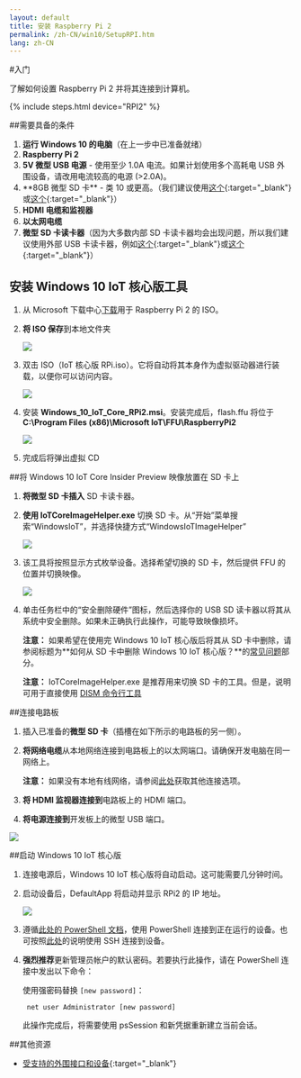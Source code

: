 ```yaml
---
layout: default
title: 安装 Raspberry Pi 2
permalink: /zh-CN/win10/SetupRPI.htm
lang: zh-CN
---
```


#入门

了解如何设置 Raspberry Pi 2 并将其连接到计算机。

{% include steps.html device="RPI2" %}

##需要具备的条件

1. **运行 Windows 10 的电脑**（在上一步中已准备就绪）
1. **Raspberry Pi 2**
1. **5V 微型 USB 电源** - 使用至少 1.0A 电流。如果计划使用多个高耗电 USB 外围设备，请改用电流较高的电源 \(\>2.0A\)。
1. <a name="RPi2_SDcard"></a>\*\*8GB 微型 SD 卡\*\* - 类 10 或更高。（我们建议使用[这个](http://www.amazon.com/gp/product/B00IVPU786){:target="_blank"}或[这个](http://www.amazon.com/SanDisk-Ultra-Micro-SDHC-16GB/dp/9966573445){:target="_blank"}）
1. **HDMI 电缆和监视器**
1. **以太网电缆**
1. **微型 SD 卡读卡器**（因为大多数内部 SD 卡读卡器均会出现问题，所以我们建议使用外部 USB 卡读卡器，例如[这个](http://www.amazon.com/dp/B009D79VH4){:target="_blank"}或[这个](http://www.amazon.com/dp/B0096FB5CW){:target="_blank"}）

## 安装 Windows 10 IoT 核心版工具

1. 从 Microsoft 下载中心[下载](http://go.microsoft.com/fwlink/?LinkId=616847)用于 Raspberry Pi 2 的 ISO。

2. **将 ISO 保存**到本地文件夹

	<img class="image-border" src="{{site.baseurl}}/Resources/images/SetupRPI/Iso.PNG">

3. 双击 ISO（IoT 核心版 RPi.iso）。它将自动将其本身作为虚拟驱动器进行装载，以便你可以访问内容。

	<img class="image-border" src="{{site.baseurl}}/Resources/images/SetupRPI/MSI.PNG">

4. 安装 **Windows\_10\_IoT\_Core\_RPi2.msi**。安装完成后，flash.ffu 将位于 **C:\\Program Files \(x86\)\\Microsoft IoT\\FFU\\RaspberryPi2**

	<img class="image-border" src="{{site.baseurl}}/Resources/images/SetupRPI/rpiffu.PNG">

5. 完成后将弹出虚拟 CD

##将 Windows 10 IoT Core Insider Preview 映像放置在 SD 卡上

1. **将微型 SD 卡插入** SD 卡读卡器。

2. **使用 IoTCoreImageHelper.exe** 切换 SD 卡。从“开始”菜单搜索“WindowsIoT”，并选择快捷方式“WindowsIoTImageHelper”

	<img src="{{site.baseurl}}/Resources/images/ImagerHelperSearch.PNG">

3. 该工具将按照显示方式枚举设备。选择希望切换的 SD 卡，然后提供 FFU 的位置并切换映像。

	<img src="{{site.baseurl}}/Resources/images/SetupRPI/ImageHelper.PNG">

4. 单击任务栏中的“安全删除硬件”图标，然后选择你的 USB SD 读卡器以将其从系统中安全删除。如果未正确执行此操作，可能导致映像损坏。

	**注意：** 如果希望在使用完 Windows 10 IoT 核心版后将其从 SD 卡中删除，请参阅标题为**如何从 SD 卡中删除 Windows 10 IoT 核心版？**的[常见问题]({{site.baseurl}}/{{page.lang}}/Faqs.htm)部分。

	**注意：** IoTCoreImageHelper.exe 是推荐用来切换 SD 卡的工具。但是，说明可用于直接使用 [DISM 命令行工具]({{site.baseurl}}/{{page.lang}}/win10/samples/DISM.htm)

##连接电路板

1. 插入已准备的**微型 SD 卡**（插槽在如下所示的电路板的另一侧）。
2. **将网络电缆**从本地网络连接到电路板上的以太网端口。请确保开发电脑在同一网络上。

	**注意：** 如果没有本地有线网络，请参阅[此处]({{site.baseurl}}/{{page.lang}}/win10/ConnectToDevice.htm)获取其他连接选项。

3. **将 HDMI 监视器连接到**电路板上的 HDMI 端口。
4. **将电源连接到**开发板上的微型 USB 端口。

<img class="device-images" src="{{site.baseurl}}/Resources/images/rpi2.png">

##启动 Windows 10 IoT 核心版
1. 连接电源后，Windows 10 IoT 核心版将自动启动。这可能需要几分钟时间。
2. 启动设备后，DefaultApp 将启动并显示 RPi2 的 IP 地址。

	<img class="device-images" src="{{site.baseurl}}/Resources/images/DefaultAppRpi2.png">

3. 遵循[此处的 PowerShell 文档]({{site.baseurl}}/{{page.lang}}/win10/samples/PowerShell.htm)，使用 PowerShell 连接到正在运行的设备。也可按照[此处]({{site.baseurl}}/{{page.lang}}/win10/samples/SSH.htm)的说明使用 SSH 连接到设备。
4. **强烈推荐**更新管理员帐户的默认密码。若要执行此操作，请在 PowerShell 连接中发出以下命令：

    使用强密码替换 `[new password]`：

        net user Administrator [new password]

    此操作完成后，将需要使用 psSession 和新凭据重新建立当前会话。

##其他资源
* [受支持的外围接口和设备]({{site.baseurl}}/{{page.lang}}/win10/SupportedInterfaces.htm){:target="_blank"}

